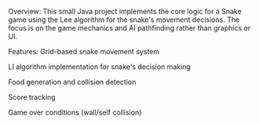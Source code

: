 Overview:
This small Java project implements the core logic for a Snake game using the Lee algorithm for the snake's movement decisions. The focus is on the game mechanics and AI pathfinding rather than graphics or UI.

Features:
Grid-based snake movement system

LI algorithm implementation for snake's decision making

Food generation and collision detection

Score tracking

Game over conditions (wall/self collision)
